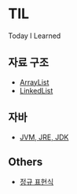 # TIL
Today I Learned

## 자료 구조
* [ArrayList](https://github.com/wonu606/TIL/blob/main/data-structures/ArrayList.md)
* [LinkedList](https://github.com/wonu606/TIL/blob/main/data-structures/LinkedList.md)

## 자바
* [JVM, JRE, JDK](https://github.com/wonu606/TIL/blob/main/java/JVM,JRE,JDK.md)

## Others
* [정규 표현식](https://github.com/wonu606/TIL/blob/main/others/regex.md)

